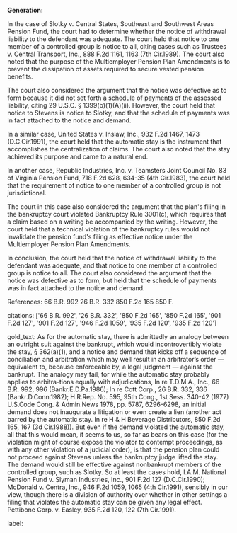 **Generation:**

 <answer>
In the case of Slotky v. Central States, Southeast and Southwest Areas Pension Fund, the court had to determine whether the notice of withdrawal liability to the defendant was adequate. The court held that notice to one member of a controlled group is notice to all, citing cases such as Trustees v. Central Transport, Inc., 888 F.2d 1161, 1163 (7th Cir.1989). The court also noted that the purpose of the Multiemployer Pension Plan Amendments is to prevent the dissipation of assets required to secure vested pension benefits.

The court also considered the argument that the notice was defective as to form because it did not set forth a schedule of payments of the assessed liability, citing 29 U.S.C. § 1399(b)(1)(A)(ii). However, the court held that notice to Stevens is notice to Slotky, and that the schedule of payments was in fact attached to the notice and demand.

In a similar case, United States v. Inslaw, Inc., 932 F.2d 1467, 1473 (D.C.Cir.1991), the court held that the automatic stay is the instrument that accomplishes the centralization of claims. The court also noted that the stay achieved its purpose and came to a natural end.

In another case, Republic Industries, Inc. v. Teamsters Joint Council No. 83 of Virginia Pension Fund, 718 F.2d 628, 634-35 (4th Cir.1983), the court held that the requirement of notice to one member of a controlled group is not jurisdictional.

The court in this case also considered the argument that the plan's filing in the bankruptcy court violated Bankruptcy Rule 3001(c), which requires that a claim based on a writing be accompanied by the writing. However, the court held that a technical violation of the bankruptcy rules would not invalidate the pension fund's filing as effective notice under the Multiemployer Pension Plan Amendments.

In conclusion, the court held that the notice of withdrawal liability to the defendant was adequate, and that notice to one member of a controlled group is notice to all. The court also considered the argument that the notice was defective as to form, but held that the schedule of payments was in fact attached to the notice and demand.

References:
66 B.R. 992
26 B.R. 332
850 F.2d 165
850 F.

citations: ['66 B.R. 992', '26 B.R. 332', '850 F.2d 165', '850 F.2d 165', '901 F.2d 127', '901 F.2d 127', '946 F.2d 1059', '935 F.2d 120', '935 F.2d 120']

gold_text: As for the automatic stay, there is admittedly an analogy between an outright suit against the bankrupt, which would incontrovertibly violate the stay, § 362(a)(1), and a notice and demand that kicks off a sequence of conciliation and arbitration which may well result in an arbitrator’s order — equivalent to, because enforceable by, a legal judgment — against the bankrupt. The analogy may fail, for while the automatic stay probably applies to arbitra-tions equally with adjudications, In re T.D.M.A., Inc., 66 B.R. 992, 996 (Bankr.E.D.Pa.1986); In re Cott Corp., 26 B.R. 332, 336 (Bankr.D.Conn.1982); H.R.Rep. No. 595, 95th Cong., 1st Sess. 340-42 (1977) U.S.Code Cong. & Admin.News 1978, pp. 5787, 6296-6298, an initial demand does not inaugurate a litigation or even create a lien (another act barred by the automatic stay. In re H & H Beverage Distributors, 850 F.2d 165, 167 (3d Cir.1988)). But even if the demand violated the automatic stay, all that this would mean, it seems to us, so far as bears on this case (for the violation might of course expose the violator to contempt proceedings, as with any other violation of a judicial order), is that the pension plan could not proceed against Stevens unless the bankruptcy judge lifted the stay. The demand would still be effective against nonbankrupt members of the controlled group, such as Slotky. So at least the cases hold, I.A.M. National Pension Fund v. Slyman Industries, Inc., 901 F.2d 127 (D.C.Cir.1990); McDonald v. Centra, Inc., 946 F.2d 1059, 1065 (4th Cir.1991), sensibly in our view, though there is a division of authority over whether in other settings a filing that violates the automatic stay can be given any legal effect. Pettibone Corp. v. Easley, 935 F.2d 120, 122 (7th Cir.1991).

label: 